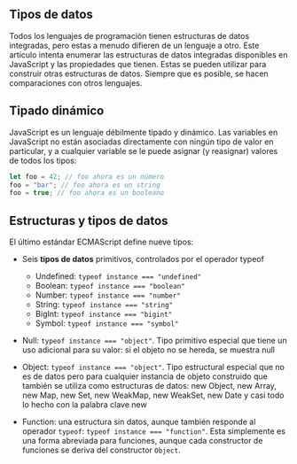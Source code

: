 ## Tipos de datos

Todos los lenguajes de programación tienen estructuras de datos integradas, pero estas a menudo difieren de un lenguaje a otro. Este artículo intenta enumerar las estructuras de datos integradas disponibles en JavaScript y las propiedades que tienen. Estas se pueden utilizar para construir otras estructuras de datos. Siempre que es posible, se hacen comparaciones con otros lenguajes.

## Tipado dinámico

JavaScript es un lenguaje débilmente tipado y dinámico. Las variables en JavaScript no están asociadas directamente con ningún tipo de valor en particular, y a cualquier variable se le puede asignar (y reasignar) valores de todos los tipos:

```js
let foo = 42; // foo ahora es un número
foo = "bar"; // foo ahora es un string
foo = true; // foo ahora es un booleano
```

## Estructuras y tipos de datos

El último estándar ECMAScript define nueve tipos:

-   Seis **tipos de datos** primitivos, controlados por el operador typeof

    -   Undefined: `typeof instance === "undefined"`
    -   Boolean: `typeof instance === "boolean"`
    -   Number: `typeof instance === "number"`
    -   String: `typeof instance === "string"`
    -   BigInt: `typeof instance === "bigint"`
    -   Symbol: `typeof instance === "symbol"`

-   Null: `typeof instance === "object"`. Tipo primitivo especial que tiene un uso adicional para su valor: si el objeto no se hereda, se muestra null

-   Object: `typeof instance === "object"`. Tipo estructural especial que no es de datos pero para cualquier instancia de objeto construido que también se utiliza como estructuras de datos: new Object, new Array, new Map, new Set, new WeakMap, new WeakSet, new Date y casi todo lo hecho con la palabra clave new

-   Function: una estructura sin datos, aunque también responde al operador `typeof`: `typeof instance === "function"`. Esta simplemente es una forma abreviada para funciones, aunque cada constructor de funciones se deriva del constructor `Object`.
